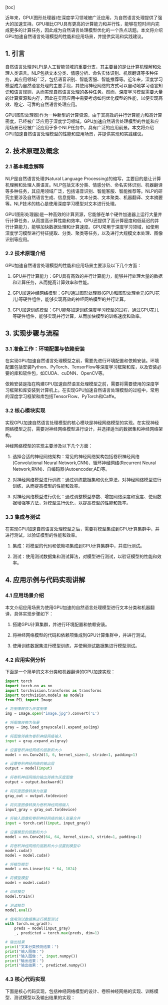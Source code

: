 
[toc]                    
                
                
近年来，GPU(图形处理器)在深度学习领域被广泛应用，为自然语言处理提供了强大的加速支持。GPU相比CPU具有更高的计算能力和并行性，能够在短时间内完成更多的计算任务，因此成为自然语言处理模型优化的一个热点话题。本文将介绍GPU加速自然语言处理模型的性能和应用场景，并提供实现和实践建议。

## 1. 引言

自然语言处理(NLP)是人工智能领域的重要分支，其主要目的是让计算机理解和处理人类语言。NLP包括文本分类、情感分析、命名实体识别、机器翻译等多种任务，其应用领域广泛，包括语音识别、智能客服、智能推荐等。近年来，深度学习模型成为自然语言处理的主要手段，其使用神经网络的方式可以自动地学习语言知识和语言规则，从而实现自然语言处理的各种任务。然而，深度学习模型需要大量的计算资源和内存，因此在实际应用中需要考虑如何优化模型的性能，以便实现高效、稳定、可靠的自然语言处理应用。

GPU(图形处理器)作为一种新型的计算资源，由于其高效的并行计算能力和高计算密度，已经被广泛应用于深度学习领域。GPU加速自然语言处理模型的性能和应用场景已经被广泛应用于多个NLP任务中，具有广泛的应用前景。本文将介绍GPU加速自然语言处理模型的性能和应用场景，并提供实现和实践建议。

## 2. 技术原理及概念

### 2.1 基本概念解释

NLP是自然语言处理(Natural Language Processing)的缩写，主要目的是让计算机理解和处理人类语言。NLP包括文本分类、情感分析、命名实体识别、机器翻译等多种任务，其应用领域广泛，包括语音识别、智能客服、智能推荐等。NLP的研究主要涉及自然语言生成、信息提取、文本分类、文本聚类、机器翻译、文本摘要等。NLP技术的核心是使用深度学习模型对文本进行处理。

GPU(图形处理器)是一种高效的计算资源，它能够在单个硬件加速器上运行大量并行计算任务，从而提高计算性能和效率。GPU还提供了高计算密度和低延迟的并行计算能力，能够加快数据处理和计算速度。GPU常用于深度学习领域，如使用深度学习模型进行特征提取、分类、聚类等任务，以及进行大规模文本处理、图像识别等应用。

### 2.2 技术原理介绍

GPU加速自然语言处理模型的性能和应用场景主要涉及以下几个方面：

1. GPU并行计算能力：GPU具有高效的并行计算能力，能够并行处理大量的数据和计算任务，从而提高计算效率和性能。

2. GPU加速神经网络模型：GPU通过图形处理器(GPU)和图形处理单元(GPU花儿)等硬件组件，能够实现高效的神经网络模型的并行计算。

3. GPU加速训练模型：GPU能够加速训练深度学习模型的过程，通过GPU花儿等硬件组件，能够实现并行计算，从而加快模型的训练速度和效率。

## 3. 实现步骤与流程

### 3.1 准备工作：环境配置与依赖安装

在实现GPU加速自然语言处理模型之前，需要先进行环境配置和依赖安装。环境配置包括安装Python、PyTorch、TensorFlow等深度学习框架和库，以及安装必要的库和软件包，如CUDA、cuDNN、OpenCV等。

依赖安装是指在构建GPU加速自然语言处理模型之前，需要将需要使用的深度学习框架和库安装到计算机上。在实现GPU加速自然语言处理模型的过程中，常用的深度学习框架和库包括TensorFlow、PyTorch和Caffe。

### 3.2 核心模块实现

实现GPU加速自然语言处理模型的核心模块是神经网络模型的实现。在实现神经网络模型之前，需要对神经网络模型进行设计，并选择适当的数据集和神经网络架构。

神经网络模型的实现主要涉及以下几个方面：

1. 选择合适的神经网络架构：常见的神经网络架构包括卷积神经网络(Convolutional Neural Network,CNN)、循环神经网络(Recurrent Neural Network,RNN)、自编码器(Autoencoder,AE)等。

2. 对神经网络模型进行训练：通过训练数据集和优化算法，对神经网络模型进行训练，从而提高模型的性能和效率。

3. 对神经网络模型进行优化：通过调整模型参数、增加网络深度和宽度、使用数据增强等方法，对模型进行优化，以提高模型的性能和效率。

### 3.3 集成与测试

在实现GPU加速自然语言处理模型之后，需要将模型集成到GPU计算集群中，并进行测试，以验证模型的性能和效率。

1. 集成：将模型的代码和依赖项集成到GPU计算集群中，并进行测试。

2. 测试：使用测试数据集和测试算法，对模型进行测试，以验证模型的性能和效率。

## 4. 应用示例与代码实现讲解

### 4.1 应用场景介绍

本文介绍应用场景为使用GPU加速的自然语言处理模型进行文本分类和机器翻译，具体实现步骤如下：

1. 搭建GPU计算集群，并进行环境配置和依赖安装。

2. 将神经网络模型的代码和依赖项集成到GPU计算集群中，并进行测试。

3. 使用训练数据集进行模型训练，并使用测试数据集进行模型测试。

### 4.2 应用实例分析

下面是一个简单的文本分类和机器翻译的GPU加速实现：

```python
import torch
import torch.nn as nn
import torchvision.transforms as transforms
import torchvision.models as models
from PIL import Image

# 将图像转换为灰度图像
img = Image.open("image.jpg").convert('L')

# 将图像转换为张量
gray = img.load_grayscale().expand_as(img)

# 将图像转换为卷积神经网络输入
input = gray.expand_as(gray)

# 设置卷积神经网络的层数和大小
model = nn.Conv2d(3, 6, kernel_size=3, stride=1, padding=1)

# 设置卷积神经网络的输出层
output = model(input)

# 将卷积神经网络的输出转换为灰度图像
output = output.backward()

# 将灰度图像转换为张量
gray_out = output.to(device)

# 将灰度图像转换为卷积神经网络输入
input_gray = gray_out.to(device)

# 将输入图像和卷积神经网络的输入张量合并
input = torch.cat((input, input_gray))

# 设置模型的层数和大小
model = nn.Conv2d(64, 64, kernel_size=3, stride=1, padding=1)

# 将卷积神经网络的层数和大小设置到模型中
model.cuda()
model = model.cuda()

# 将模型模型
model = nn.Linear(64 * 64, 1024)

# 将模型模型
model = model.cuda()

# 训练模型
model.train()

# 测试模型
model.eval()

# 使用测试数据集进行模型测试
with torch.no_grad():
    preds = model(input_gray)
    _, predicted = torch.max(preds, dim=1)

# 输出结果
print("文本分类预测结果：")
print("输入图像：")
print("输入图像：", input.numpy())
print("输出结果：")
print("输出结果：", predicted.numpy())
```

### 4.3 核心代码实现

下面是核心代码实现，包括神经网络模型的设计、卷积神经网络的实现、训练模型、测试模型以及输出结果的实现：

